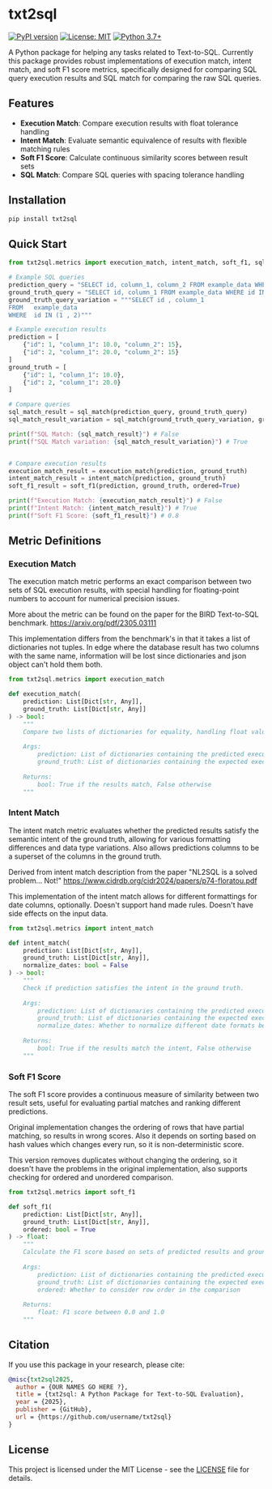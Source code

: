 # txt2sql

[![PyPI version](https://badge.fury.io/py/txt2sql.svg)](https://badge.fury.io/py/txt2sql)
[![License: MIT](https://img.shields.io/badge/License-MIT-yellow.svg)](https://opensource.org/licenses/MIT)
[![Python 3.7+](https://img.shields.io/badge/python-3.7+-blue.svg)](https://www.python.org/downloads/release/python-370/)

A Python package for helping any tasks related to Text-to-SQL. 
Currently this package provides robust implementations of execution match, intent match, and soft F1 score metrics, specifically designed for comparing SQL query execution results and SQL match for comparing the raw SQL queries.

## Features

- **Execution Match**: Compare execution results with float tolerance handling
- **Intent Match**: Evaluate semantic equivalence of results with flexible matching rules
- **Soft F1 Score**: Calculate continuous similarity scores between result sets
- **SQL Match**: Compare SQL queries with spacing tolerance handling



## Installation

```bash
pip install txt2sql
```

## Quick Start

```python
from txt2sql.metrics import execution_match, intent_match, soft_f1, sql_match

# Example SQL queries
prediction_query = "SELECT id, column_1, column_2 FROM example_data WHERE id IN (1, 2)"
ground_truth_query = "SELECT id, column_1 FROM example_data WHERE id IN (1, 2)"
ground_truth_query_variation = """SELECT id , column_1
FROM   example_data
WHERE  id IN (1 , 2)"""

# Example execution results
prediction = [
    {"id": 1, "column_1": 10.0, "column_2": 15},
    {"id": 2, "column_1": 20.0, "column_2": 15}
]
ground_truth = [
    {"id": 1, "column_1": 10.0},
    {"id": 2, "column_1": 20.0}
]

# Compare queries
sql_match_result = sql_match(prediction_query, ground_truth_query)
sql_match_result_variation = sql_match(ground_truth_query_variation, ground_truth_query)

print(f"SQL Match: {sql_match_result}") # False
print(f"SQL Match variation: {sql_match_result_variation}") # True


# Compare execution results
execution_match_result = execution_match(prediction, ground_truth)
intent_match_result = intent_match(prediction, ground_truth)
soft_f1_result = soft_f1(prediction, ground_truth, ordered=True)

print(f"Execution Match: {execution_match_result}") # False
print(f"Intent Match: {intent_match_result}") # True
print(f"Soft F1 Score: {soft_f1_result}") # 0.8
```

## Metric Definitions

### Execution Match

The execution match metric performs an exact comparison between two sets of SQL execution results, with special handling for floating-point numbers to account for numerical precision issues.

More about the metric can be found on the paper for the BIRD Text-to-SQL benchmark.
https://arxiv.org/pdf/2305.03111

This implementation differs from the benchmark's in that it takes a list of dictionaries not tuples.
In edge where the database result has two columns with the same name,
information will be lost since dictionaries and json object can't hold them both.

```python
from txt2sql.metrics import execution_match

def execution_match(
    prediction: List[Dict[str, Any]],
    ground_truth: List[Dict[str, Any]]
) -> bool:
    """
    Compare two lists of dictionaries for equality, handling float values.
    
    Args:
        prediction: List of dictionaries containing the predicted execution results
        ground_truth: List of dictionaries containing the expected execution results
        
    Returns:
        bool: True if the results match, False otherwise
    """
```


### Intent Match

The intent match metric evaluates whether the predicted results satisfy the semantic intent of the ground truth, allowing for various formatting differences and data type variations. Also allows predictions columns to be a superset of the columns in the ground truth.

Derived from intent match description from the paper "NL2SQL is a solved problem... Not!"
https://www.cidrdb.org/cidr2024/papers/p74-floratou.pdf


This implementation of the intent match allows for different formattings for date columns, optionally. Doesn't support hand made rules. Doesn't have side effects on the input data.
```python
from txt2sql.metrics import intent_match

def intent_match(
    prediction: List[Dict[str, Any]],
    ground_truth: List[Dict[str, Any]],
    normalize_dates: bool = False
) -> bool:
    """
    Check if prediction satisfies the intent in the ground truth.
    
    Args:
        prediction: List of dictionaries containing the predicted execution results
        ground_truth: List of dictionaries containing the expected execution results
        normalize_dates: Whether to normalize different date formats before comparison
        
    Returns:
        bool: True if the results match the intent, False otherwise
    """
```


### Soft F1 Score

The soft F1 score provides a continuous measure of similarity between two result sets, useful for evaluating partial matches and ranking different predictions.

Original implementation changes the ordering of rows that have partial matching,
so results in wrong scores.
Also it depends on sorting based on hash values which changes every run,
so it is non-deterministic score.

This version removes duplicates without changing the ordering, so it doesn't have the problems in the original implementation, also supports checking for ordered and unordered comparison.

```python
from txt2sql.metrics import soft_f1

def soft_f1(
    prediction: List[Dict[str, Any]],
    ground_truth: List[Dict[str, Any]],
    ordered: bool = True
) -> float:
    """
    Calculate the F1 score based on sets of predicted results and ground truth results.
    
    Args:
        prediction: List of dictionaries containing the predicted execution results
        ground_truth: List of dictionaries containing the expected execution results
        ordered: Whether to consider row order in the comparison
        
    Returns:
        float: F1 score between 0.0 and 1.0
    """
```


## Citation

If you use this package in your research, please cite:

```bibtex
@misc{txt2sql2025,
  author = {OUR NAMES GO HERE ?},
  title = {txt2sql: A Python Package for Text-to-SQL Evaluation},
  year = {2025},
  publisher = {GitHub},
  url = {https://github.com/username/txt2sql}
}
```

## License

This project is licensed under the MIT License - see the [LICENSE](LICENSE) file for details.
